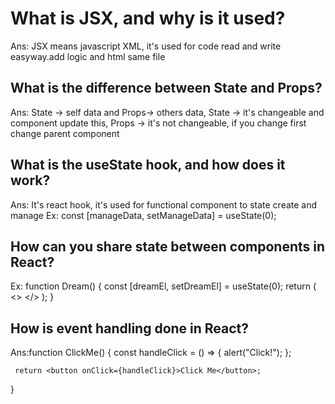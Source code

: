 # What is JSX, and why is it used?

Ans: JSX means javascript XML, it's used for code read and write easyway.add logic and html same file 
## What is the difference between State and Props?

Ans: State -> self data and 
     Props-> others data,
     State -> it's changeable and component update this,
     Props -> it's not changeable, if you change first change parent component


## What is the useState hook, and how does it work?

Ans: It's react hook, it's used for functional component to state create and manage 
     Ex: const [manageData, setManageData] = useState(0);
## How can you share state between components in React?

Ex: function Dream() {
      const [dreamEl, setDreamEl] = useState(0);
      return (
        <>
          <ChildA dreamEl={dreamEl} />
          <ChildB setDreamEl={setDreamEl} />
        </>
      );
    }

## How is event handling done in React?

Ans:function ClickMe() {
     const handleClick = () => {
       alert("Click!");
     };
   
     return <button onClick={handleClick}>Click Me</button>;
   }
